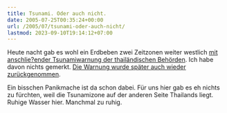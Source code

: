 ```yaml
---
title: Tsunami. Oder auch nicht.
date: 2005-07-25T00:35:24+00:00
url: /2005/07/tsunami-oder-auch-nicht/
lastmod: 2023-09-10T19:14:12+07:00
---
```

Heute nacht gab es wohl ein Erdbeben zwei Zeitzonen weiter westlich [mit anschlie?ender Tsunamiwarnung der thailändischen Behörden][1]. Ich habe davon nichts gemerkt. [Die Warnung wurde später auch wieder zurückgenommen][2].

Ein bisschen Panikmache ist da schon dabei. Für uns hier gab es eh nichts zu fürchten, weil die Tsunamizone auf der anderen Seite Thailands liegt. Ruhige Wasser hier. Manchmal zu ruhig.

 [1]: http://www.netzeitung.de/ausland/349873.html
 [2]: http://www.netzeitung.de/ausland/349878.html
